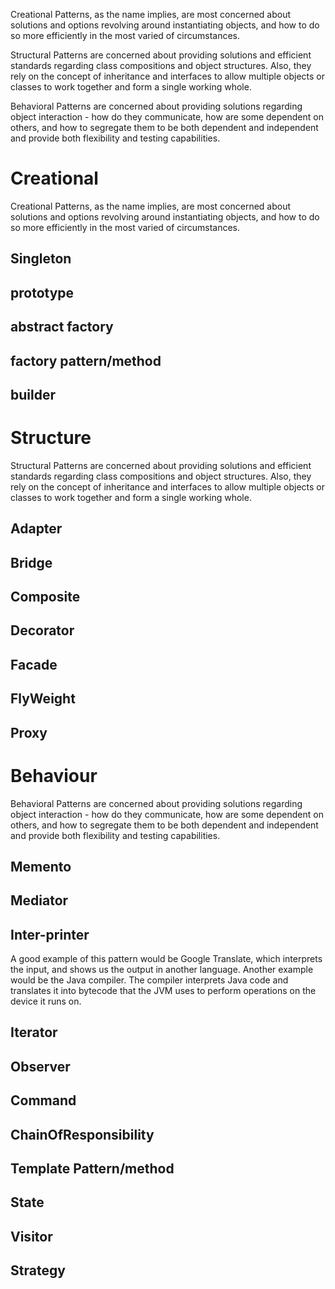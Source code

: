 Creational Patterns, as the name implies, are most concerned about solutions and options revolving around instantiating objects,
and how to do so more efficiently in the most varied of circumstances.

Structural Patterns are concerned about providing solutions and efficient standards regarding class compositions and object structures.
Also, they rely on the concept of inheritance and interfaces to allow multiple objects or classes to work together and form a single working whole.

Behavioral Patterns are concerned about providing solutions regarding object interaction - how do they communicate, how are some dependent on others,
and how to segregate them to be both dependent and independent and provide both flexibility and testing capabilities.

Creational
==========
Creational Patterns, as the name implies, are most concerned about solutions and options revolving around instantiating objects,
and how to do so more efficiently in the most varied of circumstances.

Singleton
--------- 

prototype
---------

abstract factory
----------------

factory pattern/method
----------------------

builder
------

Structure
=========
Structural Patterns are concerned about providing solutions and efficient standards regarding class compositions and object structures.
Also, they rely on the concept of inheritance and interfaces to allow multiple objects or classes to work together and form a single working whole.


Adapter
------

Bridge
------

Composite
---------

Decorator
---------

Facade
------

FlyWeight
---------

Proxy
-----

Behaviour
========
Behavioral Patterns are concerned about providing solutions regarding object interaction - how do they communicate, how are some dependent on others,
and how to segregate them to be both dependent and independent and provide both flexibility and testing capabilities.

Memento
-------

Mediator
--------

Inter-printer
-------------
A good example of this pattern would be Google Translate, which interprets the input, and shows us the output in another language.
Another example would be the Java compiler. The compiler interprets Java code and translates it into bytecode that the JVM uses to 
perform operations on the device it runs on.

Iterator
-------

Observer
-------

Command
-------

ChainOfResponsibility
--------------------

Template Pattern/method
-----------------------

State
-----

Visitor
------

Strategy
--------